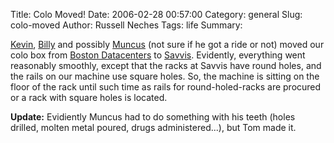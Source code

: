 Title: Colo Moved!
Date: 2006-02-28 00:57:00
Category: general
Slug: colo-moved
Author: Russell Neches
Tags: life
Summary: 


[Kevin](http://jibsheet.com), [Billy](http://www.reshippie.net/) and
possibly [Muncus](http://nerdcircus.org/) (not sure if he got a ride or
not) moved our colo box from [Boston
Datacenters](http://www.bostondatacenters.com/) to
[Savvis](http://www.savvis.net). Evidently, everything went reasonably
smoothly, except that the racks at Savvis have round holes, and the
rails on our machine use square holes. So, the machine is sitting on the
floor of the rack until such time as rails for round-holed-racks are
procured or a rack with square holes is located.

**Update:** Evidiently Muncus had to do something with his teeth (holes
drilled, molten metal poured, drugs administered...), but Tom made it.
